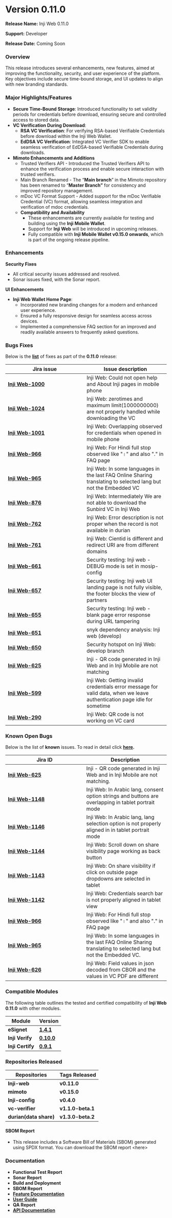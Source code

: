 # Version 0.11.0

**Release Name:** Inji Web 0.11.0

**Support:** Developer

**Release Date:** Coming Soon

### **Overview**

This release introduces several enhancements, new features, aimed at improving the functionality, security, and user experience of the platform. Key objectives include secure time-bound storage, and UI updates to align with new branding standards.

### **Major Highlights/Features**

* **Secure Time-Bound Storage**: Introduced functionality to set validity periods for credentials before download, ensuring secure and controlled access to stored data.
* **VC Verification During Download**:
  * **RSA VC Verification**: For verifying RSA-based Verifiable Credentials before download within the Inji Web Wallet.
  * **EdDSA VC Verification**: Integrated VC Verifier SDK to enable seamless verification of EdDSA-based Verifiable Credentials during downloads.
* **Mimoto Enhancements and Additions**
  * Trusted Verifiers API - Introduced the Trusted Verifiers API to enhance the verification process and enable secure interaction with trusted verifiers.
  * Main Branch Renamed - The “**Main branch**” in the Mimoto repository has been renamed to “**Master Branch”** for consistency and improved repository management.
  * mDoc VC Format Support - Added support for the mDoc Verifiable Credential (VC) format, allowing seamless integration and verification of mdoc credentials.
  * **Compatibility and Availability**
    * These enhancements are currently available for testing and building using the **Inji Mobile Wallet**.
    * Support for **Inji Web** will be introduced in upcoming releases.
    * Fully compatible with **Inji Mobile Wallet v0.15.0 onwards**, which is part of the ongoing release pipeline.

### **Enhancements**

**Security Fixes**

* All critical security issues addressed and resolved.
* Sonar issues fixed, with the Sonar report.

**UI Enhancements**

* **Inji Web Wallet Home Page**:
  * Incorporated new branding changes for a modern and enhanced user experience.
  * Ensured a fully responsive design for seamless access across devices.
  * Implemented a comprehensive FAQ section for an improved and readily available answers to frequently asked questions.

### **Bugs Fixes**

Below is the [**list**](https://mosip.atlassian.net/issues/INJIWEB-1024?jql=project%20%3D%20%22Inji%20Web%22%20AND%20fixversion%20IN%20%281.0.0%2C%200.11.0%29%20AND%20type%20%3D%20Bug%20ORDER%20BY%20created%20DESC) of fixes as part of the **0.11.0** release:

<table><thead><tr><th width="230">Jira issue</th><th>Issue description</th></tr></thead><tbody><tr><td><a href="https://mosip.atlassian.net/browse/INJIWEB-1000"><strong>Inji Web-1000</strong></a></td><td>Inji Web: Could not open help and About Inji pages in mobile phone</td></tr><tr><td><a href="https://mosip.atlassian.net/browse/INJIWEB-1024"><strong>Inji Web-1024</strong></a></td><td>Inji Web: zerotimes and maximum limit(1000000000) are not properly handled while downloading the VC</td></tr><tr><td><a href="https://mosip.atlassian.net/browse/INJIWEB-1001"><strong>Inji Web-1001</strong></a></td><td>Inji Web: Overlapping observed for credentials when opened in mobile phone</td></tr><tr><td><a href="https://mosip.atlassian.net/browse/INJIWEB-966"><strong>Inji Web-966</strong></a></td><td>Inji Web: For Hindi full stop observed like "।" and also "." in FAQ page</td></tr><tr><td><a href="https://mosip.atlassian.net/browse/INJIWEB-965"><strong>Inji Web-965</strong></a></td><td>Inji Web: In some languages in the last FAQ Online Sharing translating to selected lang but not the Embedded VC</td></tr><tr><td><a href="https://mosip.atlassian.net/browse/INJIWEB-876"><strong>Inji Web-876</strong></a></td><td>Inji Web: Intermediately We are not able to download the Sunbird VC in Inji Web</td></tr><tr><td><a href="https://mosip.atlassian.net/browse/INJIWEB-762"><strong>Inji Web-762</strong></a></td><td>Inji Web: Error description is not proper when the record is not available in durian</td></tr><tr><td><a href="https://mosip.atlassian.net/browse/INJIWEB-761"><strong>Inji Web-761</strong></a></td><td>Inji Web: Cientid is different and redirect URI are from different domains</td></tr><tr><td><a href="https://mosip.atlassian.net/browse/INJIWEB-661"><strong>Inji Web-661</strong></a></td><td>Security testing: Inji web - DEBUG mode is set in mosip-config</td></tr><tr><td><a href="https://mosip.atlassian.net/browse/INJIWEB-657"><strong>Inji Web-657</strong></a></td><td>Security testing: Inji web UI landing page is not fully visible, the footer blocks the view of partners</td></tr><tr><td><a href="https://mosip.atlassian.net/browse/INJIWEB-655"><strong>Inji Web-655</strong></a></td><td>Security testing: Inji web - blank page error response during URL tampering</td></tr><tr><td><a href="https://mosip.atlassian.net/browse/INJIWEB-651"><strong>Inji Web-651</strong></a></td><td>snyk dependency analysis: Inji web (develop)</td></tr><tr><td><a href="https://mosip.atlassian.net/browse/INJIWEB-650"><strong>Inji Web-650</strong></a></td><td>Security hotspot on Inji Web: develop branch</td></tr><tr><td><a href="https://mosip.atlassian.net/browse/INJIWEB-625"><strong>Inji Web-625</strong></a></td><td>Inji - QR code generated in Inji Web and in Inji Mobile are not matching</td></tr><tr><td><a href="https://mosip.atlassian.net/browse/INJIWEB-599"><strong>Inji Web-599</strong></a></td><td>Inji Web: Getting invalid credentials error message for valid data, when we leave authentication page idle for sometime</td></tr><tr><td><a href="https://mosip.atlassian.net/browse/INJIWEB-290"><strong>Inji Web-290</strong></a></td><td>Inji Web: QR code is not working on VC card</td></tr></tbody></table>

### **Known Open Bugs**

Below is the list of **known** issues. To read in detail click [**here**](https://mosip.atlassian.net/issues/?jql=project%3D%22Inji%20Web%22%20and%20type%20in%20%28bug%29%20and%20status%20not%20in%20%28closed%2C%20canceled%29%20order%20by%20created%20DESC)**.**

<table><thead><tr><th width="229">Jira ID</th><th>Description</th></tr></thead><tbody><tr><td><a href="https://mosip.atlassian.net/browse/INJIWEB-625"><strong>Inji Web-625</strong></a></td><td>Inji - QR code generated in Inji Web and in Inji Mobile are not matching.</td></tr><tr><td><a href="https://mosip.atlassian.net/browse/INJIWEB-1148"><strong>Inji Web-1148</strong></a></td><td>Inji Web: In Arabic lang, consent option strings and buttons are overlapping in tablet portrait mode</td></tr><tr><td><a href="https://mosip.atlassian.net/browse/INJIWEB-1146"><strong>Inji Web-1146</strong></a></td><td>Inji Web: In Arabic lang, lang selection option is not properly aligned in in tablet portrait mode</td></tr><tr><td><a href="https://mosip.atlassian.net/browse/INJIWEB-1144"><strong>Inji Web-1144</strong></a></td><td>Inji Web: Scroll down on share visibility page working as back button</td></tr><tr><td><a href="https://mosip.atlassian.net/browse/INJIWEB-1143"><strong>Inji Web-1143</strong></a></td><td>Inji Web: On share visibility if click on outside page dropdowns are selected in tablet</td></tr><tr><td><a href="https://mosip.atlassian.net/browse/INJIWEB-1142"><strong>Inji Web-1142</strong></a></td><td>Inji Web: Credentials search bar is not properly aligned in tablet view</td></tr><tr><td><a href="https://mosip.atlassian.net/browse/INJIWEB-966"><strong>Inji Web-966</strong></a></td><td>Inji Web: For Hindi full stop observed like "।" and also "." in FAQ page</td></tr><tr><td><a href="https://mosip.atlassian.net/browse/INJIWEB-965"><strong>Inji Web-965</strong></a></td><td>Inji Web: In some languages in the last FAQ Online Sharing translating to selected lang but not the Embedded VC.</td></tr><tr><td><a href="https://mosip.atlassian.net/browse/INJIWEB-626"><strong>Inji Web-626</strong></a></td><td>Inji Web: Field values in json decoded from CBOR and the values in VC PDF are different</td></tr></tbody></table>

### **Compatible Modules**

The following table outlines the tested and certified compatibility of **Inji Web 0.11.0** with other modules.

| Module           | Version                                                         |
| ---------------- | --------------------------------------------------------------- |
| **eSignet**      | [**1.4.1**](https://github.com/mosip/esignet/tree/v1.4.1)       |
| **Inji Verify**  | [**0.10.0**](https://github.com/mosip/inji-verify/tree/v0.10.0) |
| **Inji Certify** | [**0.9.1**](https://github.com/mosip/inji-certify/tree/v0.9.1)  |

### **Repositories Released**

| Repositories           | Tags Released     |
| ---------------------- | ----------------- |
| **Inji-web**           |  **v0.11.0**      |
| **mimoto**             | **v0.15.0**       |
| **Inji-config**        | **v0.4.0**        |
| **vc-verifier**        | **v1.1.0-beta.1** |
| **durian(data share)** | **v1.3.0-beta.2** |

#### **SBOM Report**

* This release includes a Software Bill of Materials (SBOM) generated using SPDX format. You can download the SBOM report \<here>

### Documentation

* **Functional Test Report**
* **Sonar Report**
* **Build and Deployment**
* **SBOM Report**
* [**Feature Documentation**](https://docs.mosip.io/inji/inji-web/functional-overview/features)
* [**User Guide**](https://docs.mosip.io/inji/inji-web/functional-overview/end-user-guide)
* **QA Report**
* [**API Documentation**](https://docs.mosip.io/inji/inji-web/technical-overview/backend-services/mimoto-bff)
